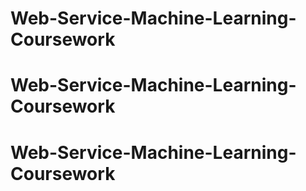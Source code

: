 # Web-Service-Machine-Learning-Coursework
# Web-Service-Machine-Learning-Coursework
# Web-Service-Machine-Learning-Coursework
